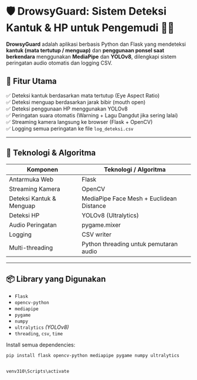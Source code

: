 # 🛡️ DrowsyGuard: Sistem Deteksi Kantuk & HP untuk Pengemudi 🚗📱

**DrowsyGuard** adalah aplikasi berbasis Python dan Flask yang mendeteksi **kantuk (mata tertutup / menguap)** dan **penggunaan ponsel saat berkendara** menggunakan **MediaPipe** dan **YOLOv8**, dilengkapi sistem peringatan audio otomatis dan logging CSV.

## 📸 Fitur Utama

✅ Deteksi kantuk berdasarkan mata tertutup (Eye Aspect Ratio)  
✅ Deteksi menguap berdasarkan jarak bibir (mouth open)  
✅ Deteksi penggunaan HP menggunakan YOLOv8  
✅ Peringatan suara otomatis (Warning + Lagu Dangdut jika sering lalai)  
✅ Streaming kamera langsung ke browser (Flask + OpenCV)  
✅ Logging semua peringatan ke file `log_deteksi.csv`  


---

## 🧠 Teknologi & Algoritma

| Komponen | Teknologi / Algoritma |
|---------|------------------------|
| Antarmuka Web | Flask |
| Streaming Kamera | OpenCV |
| Deteksi Kantuk & Menguap | MediaPipe Face Mesh + Euclidean Distance |
| Deteksi HP | YOLOv8 (Ultralytics) |
| Audio Peringatan | pygame.mixer |
| Logging | CSV writer |
| Multi-threading | Python threading untuk pemutaran audio |

---

## 📦 Library yang Digunakan

- `Flask`
- `opencv-python`
- `mediapipe`
- `pygame`
- `numpy`
- `ultralytics` *(YOLOv8)*
- `threading`, `csv`, `time`

Install semua dependencies:

```bash
pip install flask opencv-python mediapipe pygame numpy ultralytics


venv310\Scripts\activate